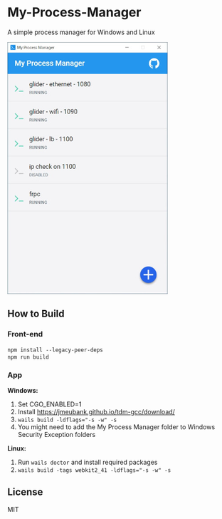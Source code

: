 # My-Process-Manager
A simple process manager for Windows and Linux

<img src="https://github.com/doorbash/my-process-manager/blob/master/screenshot.jpg?raw=true" />

## How to Build

### Front-end
```
npm install --legacy-peer-deps
npm run build
```
### App
**Windows:**
  1. Set CGO_ENABLED=1
  2. Install https://jmeubank.github.io/tdm-gcc/download/
  3. ```wails build -ldflags="-s -w" -s```
  4. You might need to add the My Process Manager folder to Windows Security Exception folders

**Linux:**
  1. Run ```wails doctor``` and install required packages
  2. ```wails build -tags webkit2_41 -ldflags="-s -w" -s```

## License
MIT
